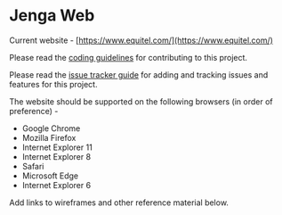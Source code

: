 # Jenga Web

Current website - [https://www.equitel.com/](https://www.equitel.com/)

Please read the [coding guidelines](https://gitlab.com/righthereDevs/jenga-web/wikis/Coding-guidelines) for contributing to this project. 

Please read the [issue tracker guide](https://gitlab.com/righthereDevs/jenga-web/wikis/issue-tracker-guide) for adding and tracking issues and features for this project.

The website should be supported on the following browsers (in order of preference) -
* Google Chrome
* Mozilla Firefox
* Internet Explorer 11
* Internet Explorer 8
* Safari
* Microsoft Edge
* Internet Explorer 6

Add links to wireframes and other reference material below.